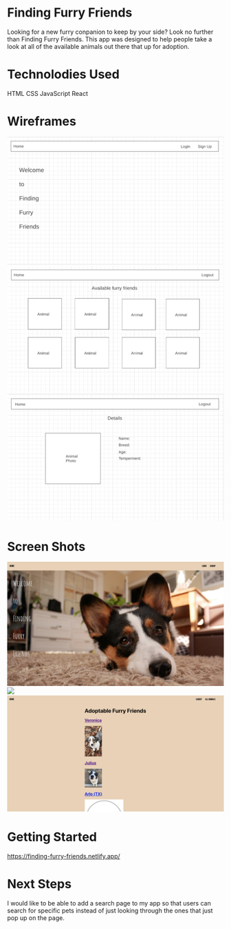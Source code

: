 # Finding Furry Friends
Looking for a new furry conpanion to keep by your side? Look no further than Finding Furry Friends. This app was designed to help people take a look at all of the available animals out there that up for adoption.

# Technolodies Used
HTML
CSS
JavaScript
React


# Wireframes
![](public/images/wireframes/home%20page.png)
![](public/images/wireframes/index%20page.png)
![](public/images/wireframes/details%20page.png)

# Screen Shots
![](public/images/screenshots/home%20page%20screen%20shot.png)
![](public/images/screenshots/login%20page%20screen%20shot.png)
![](public/images/screenshots/list%20screen%20shot.png)



# Getting Started
https://finding-furry-friends.netlify.app/


# Next Steps
I would like to be able to add a search page to my app so that users can search for specific pets instead of just looking through the ones that just pop up on the page.